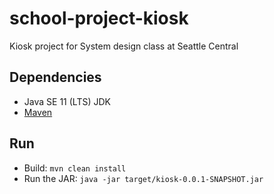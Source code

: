 # school-project-kiosk
Kiosk project for System design class at Seattle Central

Dependencies
----
- Java SE 11 (LTS) JDK
- [Maven](https://maven.apache.org/install.html)

Run
----
- Build: 
`mvn clean install`
- Run the JAR: 
`java -jar target/kiosk-0.0.1-SNAPSHOT.jar`
